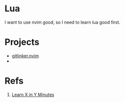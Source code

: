 # Lua

I want to use nvim good, so I need to learn lua good first.

# Projects

- [gitlinker.nvim](/repo/gitlinker.md)
-

# Refs

1. [Learn X in Y Minutes](https://learnxinyminutes.com/lua/)
